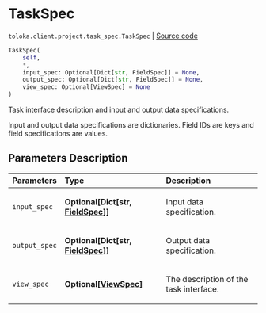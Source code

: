 # TaskSpec
`toloka.client.project.task_spec.TaskSpec` | [Source code](https://github.com/Toloka/toloka-kit/blob/v1.2.0.post1/src/client/project/task_spec.py#L8)

```python
TaskSpec(
    self,
    *,
    input_spec: Optional[Dict[str, FieldSpec]] = None,
    output_spec: Optional[Dict[str, FieldSpec]] = None,
    view_spec: Optional[ViewSpec] = None
)
```

Task interface description and input and output data specifications.


Input and output data specifications are dictionaries.
Field IDs are keys and field specifications are values.

## Parameters Description

| Parameters | Type | Description |
| :----------| :----| :-----------|
`input_spec`|**Optional\[Dict\[str, [FieldSpec](toloka.client.project.field_spec.FieldSpec.md)\]\]**|<p>Input data specification.</p>
`output_spec`|**Optional\[Dict\[str, [FieldSpec](toloka.client.project.field_spec.FieldSpec.md)\]\]**|<p>Output data specification.</p>
`view_spec`|**Optional\[[ViewSpec](toloka.client.project.view_spec.ViewSpec.md)\]**|<p>The description of the task interface.</p>
